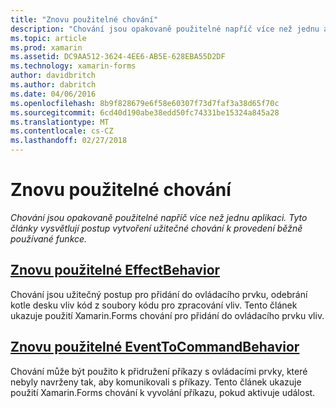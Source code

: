 ```yaml
---
title: "Znovu použitelné chování"
description: "Chování jsou opakovaně použitelné napříč více než jednu aplikaci. Tyto články vysvětlují postup vytvoření užitečné chování k provedení běžně používané funkce."
ms.topic: article
ms.prod: xamarin
ms.assetid: DC9AA512-3624-4EE6-AB5E-628EBA55D2DF
ms.technology: xamarin-forms
author: davidbritch
ms.author: dabritch
ms.date: 04/06/2016
ms.openlocfilehash: 8b9f828679e6f58e60307f73d7faf3a38d65f70c
ms.sourcegitcommit: 6cd40d190abe38edd50fc74331be15324a845a28
ms.translationtype: MT
ms.contentlocale: cs-CZ
ms.lasthandoff: 02/27/2018
---
```

# <a name="reusable-behaviors"></a>Znovu použitelné chování

_Chování jsou opakovaně použitelné napříč více než jednu aplikaci. Tyto články vysvětlují postup vytvoření užitečné chování k provedení běžně používané funkce._

## <a name="reusable-effectbehavioreffect-behaviormd"></a>[Znovu použitelné EffectBehavior](effect-behavior.md)

Chování jsou užitečný postup pro přidání do ovládacího prvku, odebrání kotle desku vliv kód z soubory kódu pro zpracování vliv. Tento článek ukazuje použití Xamarin.Forms chování pro přidání do ovládacího prvku vliv.

## <a name="reusable-eventtocommandbehaviorevent-to-command-behaviormd"></a>[Znovu použitelné EventToCommandBehavior](event-to-command-behavior.md)

Chování může být použito k přidružení příkazy s ovládacími prvky, které nebyly navrženy tak, aby komunikovali s příkazy. Tento článek ukazuje použití Xamarin.Forms chování k vyvolání příkazu, pokud aktivuje událost.


